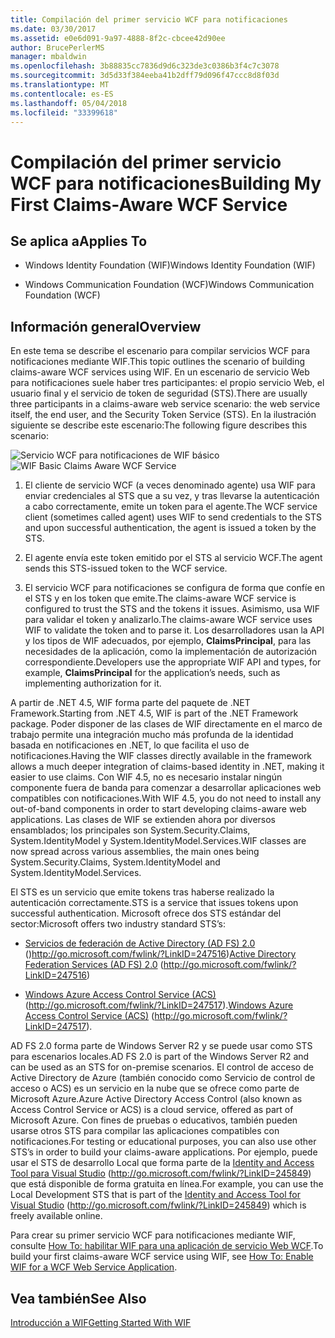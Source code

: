 ```yaml
---
title: Compilación del primer servicio WCF para notificaciones
ms.date: 03/30/2017
ms.assetid: e0e6d091-9a97-4888-8f2c-cbcee42d90ee
author: BrucePerlerMS
manager: mbaldwin
ms.openlocfilehash: 3b88835cc7836d9d6c323de3c0386b3f4c7c3078
ms.sourcegitcommit: 3d5d33f384eeba41b2dff79d096f47ccc8d8f03d
ms.translationtype: MT
ms.contentlocale: es-ES
ms.lasthandoff: 05/04/2018
ms.locfileid: "33399618"
---
```

# <a name="building-my-first-claims-aware-wcf-service"></a><span data-ttu-id="6bc27-102">Compilación del primer servicio WCF para notificaciones</span><span class="sxs-lookup"><span data-stu-id="6bc27-102">Building My First Claims-Aware WCF Service</span></span>
## <a name="applies-to"></a><span data-ttu-id="6bc27-103">Se aplica a</span><span class="sxs-lookup"><span data-stu-id="6bc27-103">Applies To</span></span>  
  
-   <span data-ttu-id="6bc27-104">Windows Identity Foundation (WIF)</span><span class="sxs-lookup"><span data-stu-id="6bc27-104">Windows Identity Foundation (WIF)</span></span>  
  
-   <span data-ttu-id="6bc27-105">Windows Communication Foundation (WCF)</span><span class="sxs-lookup"><span data-stu-id="6bc27-105">Windows Communication Foundation (WCF)</span></span>  
  
## <a name="overview"></a><span data-ttu-id="6bc27-106">Información general</span><span class="sxs-lookup"><span data-stu-id="6bc27-106">Overview</span></span>  
 <span data-ttu-id="6bc27-107">En este tema se describe el escenario para compilar servicios WCF para notificaciones mediante WIF.</span><span class="sxs-lookup"><span data-stu-id="6bc27-107">This topic outlines the scenario of building claims-aware WCF services using WIF.</span></span> <span data-ttu-id="6bc27-108">En un escenario de servicio Web para notificaciones suele haber tres participantes: el propio servicio Web, el usuario final y el servicio de token de seguridad (STS).</span><span class="sxs-lookup"><span data-stu-id="6bc27-108">There are usually three participants in a claims-aware web service scenario: the web service itself, the end user, and the Security Token Service (STS).</span></span> <span data-ttu-id="6bc27-109">En la ilustración siguiente se describe este escenario:</span><span class="sxs-lookup"><span data-stu-id="6bc27-109">The following figure describes this scenario:</span></span>  
  
 <span data-ttu-id="6bc27-110">![Servicio WCF para notificaciones de WIF básico](../../../docs/framework/security/media/wifbasicclaimsawarewcfservice.gif "WIFBasicClaimsAwareWCFService")</span><span class="sxs-lookup"><span data-stu-id="6bc27-110">![WIF Basic Claims Aware WCF Service](../../../docs/framework/security/media/wifbasicclaimsawarewcfservice.gif "WIFBasicClaimsAwareWCFService")</span></span>  
  
1.  <span data-ttu-id="6bc27-111">El cliente de servicio WCF (a veces denominado agente) usa WIF para enviar credenciales al STS que a su vez, y tras llevarse la autenticación a cabo correctamente, emite un token para el agente.</span><span class="sxs-lookup"><span data-stu-id="6bc27-111">The WCF service client (sometimes called agent) uses WIF to send credentials to the STS and upon successful authentication, the agent is issued a token by the STS.</span></span>  
  
2.  <span data-ttu-id="6bc27-112">El agente envía este token emitido por el STS al servicio WCF.</span><span class="sxs-lookup"><span data-stu-id="6bc27-112">The agent sends this STS-issued token to the WCF service.</span></span>  
  
3.  <span data-ttu-id="6bc27-113">El servicio WCF para notificaciones se configura de forma que confíe en el STS y en los token que emite.</span><span class="sxs-lookup"><span data-stu-id="6bc27-113">The claims-aware WCF service is configured to trust the STS and the tokens it issues.</span></span> <span data-ttu-id="6bc27-114">Asimismo, usa WIF para validar el token y analizarlo.</span><span class="sxs-lookup"><span data-stu-id="6bc27-114">The claims-aware WCF service uses WIF to validate the token and to parse it.</span></span> <span data-ttu-id="6bc27-115">Los desarrolladores usan la API y los tipos de WIF adecuados, por ejemplo, **ClaimsPrincipal**, para las necesidades de la aplicación, como la implementación de autorización correspondiente.</span><span class="sxs-lookup"><span data-stu-id="6bc27-115">Developers use the appropriate WIF API and types, for example, **ClaimsPrincipal** for the application’s needs, such as implementing authorization for it.</span></span>  
  
 <span data-ttu-id="6bc27-116">A partir de .NET 4.5, WIF forma parte del paquete de .NET Framework.</span><span class="sxs-lookup"><span data-stu-id="6bc27-116">Starting from .NET 4.5, WIF is part of the .NET Framework package.</span></span> <span data-ttu-id="6bc27-117">Poder disponer de las clases de WIF directamente en el marco de trabajo permite una integración mucho más profunda de la identidad basada en notificaciones en .NET, lo que facilita el uso de notificaciones.</span><span class="sxs-lookup"><span data-stu-id="6bc27-117">Having the WIF classes directly available in the framework allows a much deeper integration of claims-based identity in .NET, making it easier to use claims.</span></span> <span data-ttu-id="6bc27-118">Con WIF 4.5, no es necesario instalar ningún componente fuera de banda para comenzar a desarrollar aplicaciones web compatibles con notificaciones.</span><span class="sxs-lookup"><span data-stu-id="6bc27-118">With WIF 4.5, you do not need to install any out-of-band components in order to start developing claims-aware web applications.</span></span> <span data-ttu-id="6bc27-119">Las clases de WIF se extienden ahora por diversos ensamblados; los principales son System.Security.Claims, System.IdentityModel y System.IdentityModel.Services.</span><span class="sxs-lookup"><span data-stu-id="6bc27-119">WIF classes are now spread across various assemblies, the main ones being System.Security.Claims, System.IdentityModel and System.IdentityModel.Services.</span></span>  
  
 <span data-ttu-id="6bc27-120">El STS es un servicio que emite tokens tras haberse realizado la autenticación correctamente.</span><span class="sxs-lookup"><span data-stu-id="6bc27-120">STS is a service that issues tokens upon successful authentication.</span></span> <span data-ttu-id="6bc27-121">Microsoft ofrece dos STS estándar del sector:</span><span class="sxs-lookup"><span data-stu-id="6bc27-121">Microsoft offers two industry standard STS’s:</span></span>  
  
-   <span data-ttu-id="6bc27-122">[Servicios de federación de Active Directory (AD FS) 2.0](http://go.microsoft.com/fwlink/?LinkID=247516) ()http://go.microsoft.com/fwlink/?LinkID=247516)</span><span class="sxs-lookup"><span data-stu-id="6bc27-122">[Active Directory Federation Services (AD FS) 2.0](http://go.microsoft.com/fwlink/?LinkID=247516) (http://go.microsoft.com/fwlink/?LinkID=247516)</span></span>  
  
-   <span data-ttu-id="6bc27-123">[Windows Azure Access Control Service (ACS)](http://go.microsoft.com/fwlink/?LinkID=247517) (http://go.microsoft.com/fwlink/?LinkID=247517).</span><span class="sxs-lookup"><span data-stu-id="6bc27-123">[Windows Azure Access Control Service (ACS)](http://go.microsoft.com/fwlink/?LinkID=247517) (http://go.microsoft.com/fwlink/?LinkID=247517).</span></span>  
  
 <span data-ttu-id="6bc27-124">AD FS 2.0 forma parte de Windows Server R2 y se puede usar como STS para escenarios locales.</span><span class="sxs-lookup"><span data-stu-id="6bc27-124">AD FS 2.0 is part of the Windows Server R2 and can be used as an STS for on-premise scenarios.</span></span> <span data-ttu-id="6bc27-125">El control de acceso de Active Directory de Azure (también conocido como Servicio de control de acceso o ACS) es un servicio en la nube que se ofrece como parte de Microsoft Azure.</span><span class="sxs-lookup"><span data-stu-id="6bc27-125">Azure Active Directory Access Control (also known as Access Control Service or ACS) is a cloud service, offered as part of Microsoft Azure.</span></span> <span data-ttu-id="6bc27-126">Con fines de pruebas o educativos, también pueden usarse otros STS para compilar las aplicaciones compatibles con notificaciones.</span><span class="sxs-lookup"><span data-stu-id="6bc27-126">For testing or educational purposes, you can also use other STS’s in order to build your claims-aware applications.</span></span> <span data-ttu-id="6bc27-127">Por ejemplo, puede usar el STS de desarrollo Local que forma parte de la [Identity and Access Tool para Visual Studio](http://go.microsoft.com/fwlink/?LinkID=245849) (http://go.microsoft.com/fwlink/?LinkID=245849) que está disponible de forma gratuita en línea.</span><span class="sxs-lookup"><span data-stu-id="6bc27-127">For example, you can use the Local Development STS that is part of the [Identity and Access Tool for Visual Studio](http://go.microsoft.com/fwlink/?LinkID=245849) (http://go.microsoft.com/fwlink/?LinkID=245849) which is freely available online.</span></span>  
  
 <span data-ttu-id="6bc27-128">Para crear su primer servicio WCF para notificaciones mediante WIF, consulte [How To: habilitar WIF para una aplicación de servicio Web WCF](../../../docs/framework/security/how-to-enable-wif-for-a-wcf-web-service-application.md).</span><span class="sxs-lookup"><span data-stu-id="6bc27-128">To build your first claims-aware WCF service using WIF, see [How To: Enable WIF for a WCF Web Service Application](../../../docs/framework/security/how-to-enable-wif-for-a-wcf-web-service-application.md).</span></span>
  
## <a name="see-also"></a><span data-ttu-id="6bc27-129">Vea también</span><span class="sxs-lookup"><span data-stu-id="6bc27-129">See Also</span></span>  
 [<span data-ttu-id="6bc27-130">Introducción a WIF</span><span class="sxs-lookup"><span data-stu-id="6bc27-130">Getting Started With WIF</span></span>](../../../docs/framework/security/getting-started-with-wif.md)
